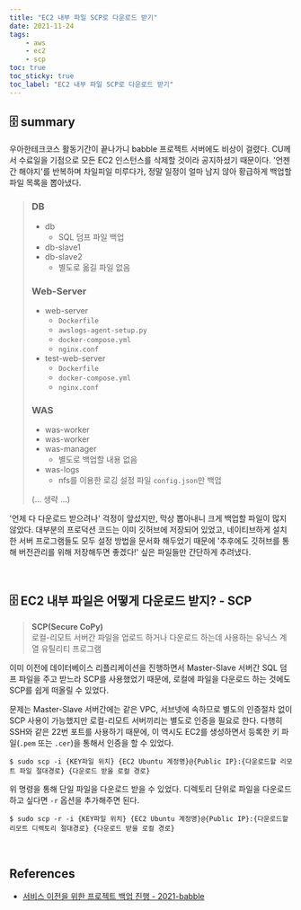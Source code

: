 ```yaml
---
title: "EC2 내부 파일 SCP로 다운로드 받기"
date: 2021-11-24
tags:
    - aws
    - ec2
    - scp
toc: true
toc_sticky: true
toc_label: "EC2 내부 파일 SCP로 다운로드 받기"
---
```


## 🗄️ summary
우아한테크코스 활동기간이 끝나가니 babble 프로젝트 서버에도 비상이 걸렸다.
CU께서 수료일을 기점으로 모든 EC2 인스턴스를 삭제할 것이라 공지하셨기 때문이다.
'언젠간 해야지'를 반복하며 차일피일 미루다가, 정말 일정이 얼마 남지 않아 황급하게 백업할 파일 목록을 뽑아냈다.

> ### DB
> - db
>   - SQL 덤프 파일 백업
> - db-slave1
> - db-slave2
>   - 별도로 옮길 파일 없음
> 
> ### Web-Server
> - web-server
>   - `Dockerfile`
>   - `awslogs-agent-setup.py`
>   - `docker-compose.yml`
>   - `nginx.conf`
> - test-web-server
>   - `Dockerfile`
>   - `docker-compose.yml`
>   - `nginx.conf`
> 
> ### WAS
> - was-worker
> - was-worker
> - was-manager
>   - 별도로 백업할 내용 없음
> - was-logs
>   - nfs를 이용한 로깅 설정 파일 `config.json`만 백업  
> 
> (... 생략 ...)

'언제 다 다운로드 받으려나' 걱정이 앞섰지만, 막상 뽑아내니 크게 백업할 파일이 많지 않았다.
대부분의 프로덕션 코드는 이미 깃허브에 저장되어 있었고, 네이티브하게 설치한 서버 프로그램들도 
모두 설정 방법을 문서화 해두었기 때문에 '추후에도 깃허브를 통해 버전관리를 위해 저장해두면 좋겠다!' 싶은 파일들만 간단하게 추려냈다.

<br>

## 🗄️ EC2 내부 파일은 어떻게 다운로드 받지? - SCP
> **SCP(Secure CoPy)**  
> 로컬-리모트 서버간 파일을 업로드 하거나 다운로드 하는데 사용하는 유닉스 계열 유틸리티 프로그램

이미 이전에 데이터베이스 리플리케이션을 진행하면서 Master-Slave 서버간 SQL 덤프 파일을 주고 받느라 
SCP를 사용했었기 때문에, 로컬에 파일을 다운로드 하는 것에도 SCP를 쉽게 떠올릴 수 있었다.

문제는 Master-Slave 서버간에는 같은 VPC, 서브넷에 속하므로 별도의 인증절차 없이 SCP 사용이 가능했지만 
로컬-리모트 서버끼리는 별도로 인증을 필요로 한다. 다행히 SSH와 같은 22번 포트를 사용하기 때문에, 이 역시도 EC2를 생성하면서 등록한 키 파일(`.pem` 또는 `.cer`)을 통해서 인증을 할 수 있었다.

```
$ sudo scp -i {KEY파일 위치} {EC2 Ubuntu 계정명}@{Public IP}:{다운로드할 리모트 파일 절대경로} {다운로드 받을 로컬 경로}
```

위 명령을 통해 단일 파일을 다운로드 받을 수 있었다.
디렉토리 단위로 파일을 다운로드 하고 싶다면 `-r` 옵션을 추가해주면 된다.

```
$ sudo scp -r -i {KEY파일 위치} {EC2 Ubuntu 계정명}@{Public IP}:{다운로드할 리모트 디렉토리 절대경로} {다운로드 받을 로컬 경로}
```

<br>

## References
- [서비스 이전을 위한 프로젝트 백업 진행 - 2021-babble](https://github.com/woowacourse-teams/2021-babble/issues/744)
